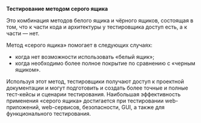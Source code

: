 **Тестирование методом серого ящика**

Это комбинация методов белого ящика и чёрного ящиков, состоящая в том, что к части кода и архитектуры у тестировщика доступ есть, а к части — нет. 

Метод «серого ящика» помогает в следующих случаях:
- когда нет возможности использовать «белый ящик»;
- когда необходимо более полное покрытие по сравнению с «черным ящиком».

 Используя этот метод, тестировщики получают доступ к проектной документации и могут подготовить и создать более точные и полные тест-кейсы и сценарии тестирования. Наибольшая эффективность применения «серого ящика» достигается при тестировании web-приложений, web-сервисов, безопасности, GUI, а также для функционального тестирования.